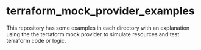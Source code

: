 # terraform_mock_provider_examples

This repository has some examples in each directory with an explanation using the the terraform mock provider to simulate resources and test terraform code or logic. 

